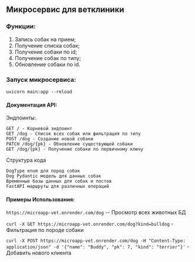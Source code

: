 ## Микросервис для ветклиники

### Функции:

1. Запись собак на прием;
2. Получение списка собак;
3. Получение собаки по id;
4. Получение собак по типу;
5. Обновление собаки по id.

### Запуск микросервиса:

`uvicorn main:app --reload`

#### Документация API:
 Эндпоинты:

    GET / - Корневой эндпоинт
    GET /dog - Список всех собак или фильтрация по типу
    POST /dog - Создание новой собаки
    PATCH /dog/{pk} - Обновление существующей собаки
    GET /dog/{pk} - Получение собаки по первичному ключу

Структура кода

    DogType enum для пород собак
    Dog Pydantic модель для данных собак
    Временные базы данных для собак и постов
    FastAPI маршруты для различных операций

#### Примеры Использования:
  
`https://microapp-vet.onrender.com/dog` -- Просмотр всех животных БД

`curl -X GET https://microapp-vet.onrender.com/dog?kind=bulldog` - Фильтрация по породе собаки 

`curl -X POST https://microapp-vet.onrender.com/dog -H "Content-Type: application/json" -d '{"name": "Buddy", "pk": 7, "kind": "terrier"}'` - Добавить нового клиента

